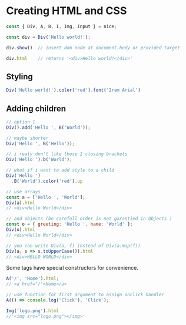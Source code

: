 Creating HTML and CSS
===========

```javascript
const { Div, A, B, I, Img, Input } = nice;

const div = Div('Hello world!');

div.show()  // insert dom node at document.body or provided target

div.html    // returns '<div>Hello world!</div>'
```

## Styling
```javascript
Div('Hello world!').color('red').font('2rem Arial')

```


## Adding children
```javascript
// option 1
Div().add('Hello ', B('World'));  

// maybe shorter
Div('Hello ', B('Hello'));  

// i realy don't like those 2 closing brackets
Div('Hello ').b('World');  

// what if i want to add style to a child
Div('Hello ')
  .B('World').color('red').up

// use arrays
const a = ['Hello ', 'World'];
Div(a).html
// <div>Hello World</div>

// and objects (be carefull order is not garantied in Objects )
const o = { greeting: 'Hello ', name: 'World' };
Div(o).html
// <div>Hello World</div>

// you can write Div(a, f) instead of Div(a.map(f)) 
Div(a, s => s.toUpperCase()).html
// <div>HELLO WORLD</div>
```

Some tags have special constructors for convenience.
```javascript
A('/', 'Home').html;
// <a href="/">Home</a>

// use function for first argument to assign onclick handler
A(() => console.log('Click'), 'Click');

Img('logo.png').html
//'<img src="logo.png"></img>'

```

